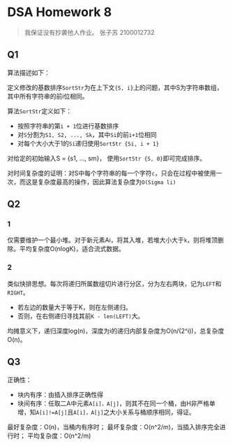 # DSA Homework 8

> 我保证没有抄袭他人作业。
张子苏 2100012732

## Q1

算法描述如下：

定义修改的基数排序`SortStr`为在上下文`{S, i}`上的问题，其中S为字符串数组，其中所有字符串的前i位相同。

算法`SortStr`定义如下：
- 按照字符串的第`i + 1`位进行基数排序
- 对`S`分割为`S1, S2, ..., Sk`，其中`Si`的前`i+1`位相同
- 对每个大小大于1的`Si`递归使用`SortStr {Si, i + 1}`

对给定的初始输入S = {s1, ..., sm}， 使用`SortStr {S, 0}`即可完成排序。

对时间复杂度的证明：对S中每个字符串的每一个字符`c`，只会在过程中被使用一次，而这是复杂度最高的操作，因此算法复杂度为`O(Sigma li)`

## Q2

### 1

仅需要维护一个最小堆。对于新元素Ai，将其入堆，若堆大小大于`k`，则将堆顶删除。平均复杂度O(nlogK)，适合流式数据。

### 2

类似快排思想。每次将递归所属数组切片进行分区，分为左右两块，记为`LEFT`和`RIGHT`。

- 若左边的数量大于等于K，则在左侧递归。
- 否则，在右侧递归寻找其前`K - len(LEFT)`大。

均摊意义下，递归深度log(n)，深度为i的递归内部复杂度为O(n/(2^i))，总复杂度O(n)。

## Q3

正确性：

- 块内有序：由插入排序正确性得
- 块间有序：任取二A中元素`A[i]，A[j]`，则其不在同一个桶，由H非严格单增，知`A[i]!=A[j]`且`A[i]，A[j]`之大小关系与桶顺序相同，得证。

最好复杂度：O(n)，当桶内有序时；
最坏复杂度：O(n^2/m)，当插入排序完全进行时；
平均复杂度：O(n^2/m)
